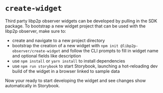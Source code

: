 # `create-widget`

Third party libp2p observer widgets can be developed by pulling in the SDK package. To bootstrap a new widget project that can be used with the libp2p observer, make sure to:

- create and navigate to a new project directory
- bootstrap the creation of a new widget with `npm init @libp2p-observer/create-widget` and follow the CLI prompts to fill in widget name and optional fields like description
- use `npm install` or `yarn install` to install dependencies
- use `npm run storybook` to start Storybook, launching a hot-reloading dev build of the widget in a browser linked to sample data

Now your ready to start developing the widget and see changes show automatically in Storybook.
